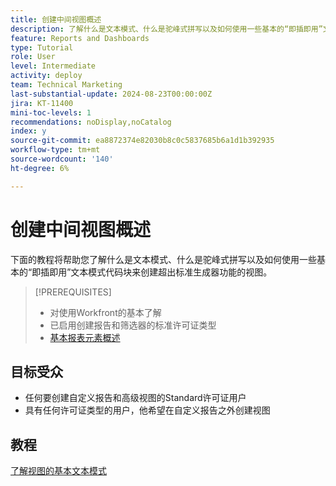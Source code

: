 ```yaml
---
title: 创建中间视图概述
description: 了解什么是文本模式、什么是驼峰式拼写以及如何使用一些基本的“即插即用”文本模式代码块创建超出标准生成器功能的视图。
feature: Reports and Dashboards
type: Tutorial
role: User
level: Intermediate
activity: deploy
team: Technical Marketing
last-substantial-update: 2024-08-23T00:00:00Z
jira: KT-11400
mini-toc-levels: 1
recommendations: noDisplay,noCatalog
index: y
source-git-commit: ea8872374e82030b8c0c5837685b6a1d1b392935
workflow-type: tm+mt
source-wordcount: '140'
ht-degree: 6%

---
```



# 创建中间视图概述

下面的教程将帮助您了解什么是文本模式、什么是驼峰式拼写以及如何使用一些基本的“即插即用”文本模式代码块来创建超出标准生成器功能的视图。

>[!PREREQUISITES]
>
>* 对使用Workfront的基本了解
>* 已启用创建报告和筛选器的标准许可证类型
>* [基本报表元素概述](https://experienceleague.adobe.com/?recommended=Workfront-U-1-2022.1.reporting)

## 目标受众

* 任何要创建自定义报告和高级视图的Standard许可证用户
* 具有任何许可证类型的用户，他希望在自定义报告之外创建视图


## 教程

[了解视图的基本文本模式](/help/reporting/intermediate-reporting/basic-text-mode-for-views.md)

